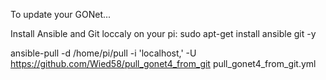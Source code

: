 


To update your GONet...

Install Ansible and Git loccaly on your pi: sudo apt-get install ansible git -y


ansible-pull -d /home/pi/pull -i 'localhost,' -U https://github.com/Wied58/pull_gonet4_from_git pull_gonet4_from_git.yml
